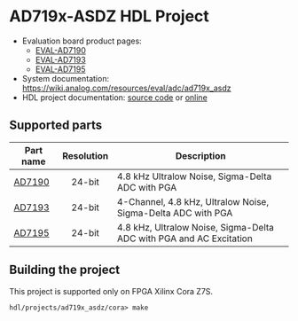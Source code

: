 # AD719x-ASDZ HDL Project

  * Evaluation board product pages:
    * [EVAL-AD7190](https://www.analog.com/eval-ad7190)
    * [EVAL-AD7193](https://www.analog.com/eval-ad7193)
    * [EVAL-AD7195](https://www.analog.com/eval-ad7195)
  * System documentation: https://wiki.analog.com/resources/eval/adc/ad719x_asdz 
  * HDL project documentation: [source code](../../docs/projects/ad719x_asdz/index.rst)
    or [online](http://analogdevicesinc.github.io/hdl/projects/ad719x_asdz/index.html)

## Supported parts

| Part name                               | Resolution | Description                                      |
|-----------------------------------------|:----------:|--------------------------------------------------|
| [AD7190](https://www.analog.com/ad7190) | 24-bit     | 4.8 kHz Ultralow Noise, Sigma-Delta ADC with PGA |
| [AD7193](https://www.analog.com/ad7193) | 24-bit     | 4-Channel, 4.8 kHz, Ultralow Noise, Sigma-Delta ADC with PGA |
| [AD7195](https://www.analog.com/ad7195) | 24-bit     | 4.8 kHz, Ultralow Noise, Sigma-Delta ADC with PGA and AC Excitation |

## Building the project

This project is supported only on FPGA Xilinx Cora Z7S.

```
hdl/projects/ad719x_asdz/cora> make
```